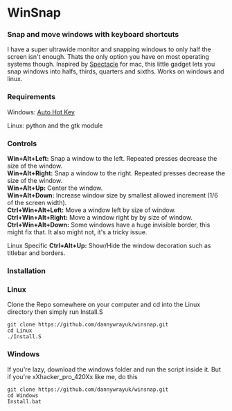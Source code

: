 # WinSnap
### Snap and move windows with keyboard shortcuts

I have a super ultrawide monitor and snapping windows to only half the screen isn't enough. Thats the only option you have on most operating systems though.
Inspired by [Spectacle](https://www.spectacleapp.com/) for mac, this little gadget lets you snap windows into halfs, thirds, quarters and sixths.
Works on windows and linux.

### Requirements
 
Windows: [Auto Hot Key](https://www.autohotkey.com/)

Linux: python and the gtk module

### Controls

**Win+Alt+Left:** Snap a window to the left. Repeated presses decrease the size of the window.  
**Win+Alt+Right:** Snap a window to the right. Repeated presses decrease the size of the window.  
**Win+Alt+Up:** Center the window.  
**Win+Alt+Down:** Increase window size by smallest allowed increment (1/6 of the screen width).  
**Ctrl+Win+Alt+Left:** Move a window left by size of window.  
**Ctrl+Win+Alt+Right:** Move a window right by by size of window.  
**Ctrl+Win+Alt+Down:** Some windows have a huge invisible border, this might fix that. It also might not, it's a tricky issue.

Linux Specific
**Ctrl+Alt+Up:** Show/Hide the window decoration such as titlebar and borders.  

### Installation

### Linux

Clone the Repo somewhere on your computer and cd into the Linux directory then simply run Install.S

```
git clone https://github.com/dannywrayuk/winsnap.git
cd Linux
./Install.S
```
### Windows
If you're lazy, download the windows folder and run the script inside it.
But if you're xXhacker_pro_420Xx like me, do this
```
git clone https://github.com/dannywrayuk/winsnap.git
cd Windows
Install.bat
```
